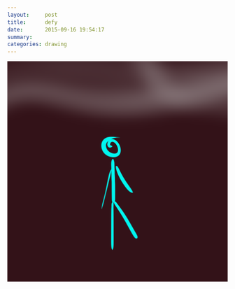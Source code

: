 ```yaml
---
layout:     post
title:      defy
date:       2015-09-16 19:54:17
summary:    
categories: drawing
---
```

![defy](/images/blog/defy.png "Do not admit it.")
